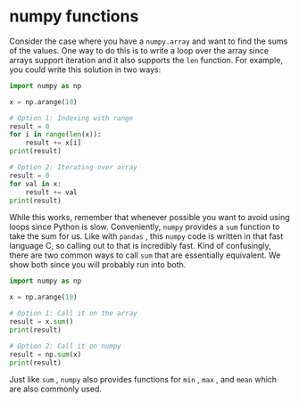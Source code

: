 # numpy functions

Consider the case where you have a `numpy.array` and want to find the sums of the values. One way to do this is to write a loop over the array since arrays support iteration and it also supports the `len` function. For example, you could write this solution in two ways:  

```python
import numpy as np

x = np.arange(10)

# Option 1: Indexing with range
result = 0
for i in range(len(x)):
    result += x[i]
print(result)

# Option 2: Iterating over array
result = 0
for val in x:
    result += val
print(result)
```

While this works, remember that whenever possible you want to avoid using loops since Python is slow. Conveniently, `numpy` provides a `sum` function to take the sum for us. Like with `pandas` , this `numpy` code is written in that fast language C, so calling out to that is incredibly fast. Kind of confusingly, there are two common ways to call `sum` that are essentially equivalent. We show both since you will probably run into both.  

```python
import numpy as np

x = np.arange(10)

# Option 1: Call it on the array
result = x.sum()
print(result)

# Option 2: Call it on numpy
result = np.sum(x)
print(result)
```

Just like `sum` , `numpy` also provides functions for `min` , `max` , and `mean` which are also commonly used.  

